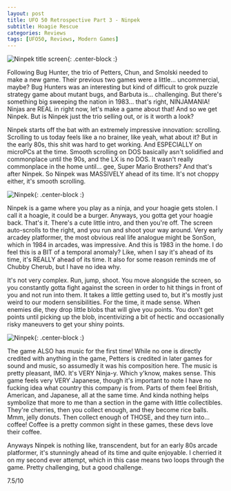 ```yaml
---
layout: post
title: UFO 50 Retrospective Part 3 - Ninpek
subtitle: Hoagie Rescue
categories: Reviews
tags: [UFO50, Reviews, Modern Games]
---
```


![Ninpek title screen](https://imgur.com/2TZ4O53.png){: .center-block :}

Following Bug Hunter, the trio of Petters, Chun, and Smolski needed to make a new game. Their previous two games were a little... uncommercial, maybe? Bug Hunters was an interesting but kind of difficult to grok puzzle strategy game about mutant bugs, and Barbuta is... challenging. But there's something big sweeping the nation in 1983... that's right, NINJAMANIA! Ninjas are REAL in right now, let's make a game about that! And so we get Ninpek. But is Ninpek just the trio selling out, or is it worth a look?

Ninpek starts off the bat with an extremely impressive innovation: scrolling. Scrolling to us today feels like a no brainer, like yeah, what about it? But in the early 80s, this shit was hard to get working. And ESPECIALLY on microPCs at the time. Smooth scrolling on DOS basically asn't solidified and commonplace until the 90s, and the LX is no DOS. It wasn't really commonplace in the home until... gee, Super Mario Brothers? And that's after Ninpek. So Ninpek was MASSIVELY ahead of its time. It's not choppy either, it's smooth scrolling.

![Ninpek](https://imgur.com/HLp9426.png){: .center-block :}

Ninpek is a game where you play as a ninja, and your hoagie gets stolen. I call it a hoagie, it could be a burger. Anyways, you gotta get your hoagie back. That's it. There's a cute little intro, and then you're off. The screen auto-scrolls to the right, and you run and shoot your way around. Very early arcadey platformer, the most obvious real life analogue might be SonSon, which in 1984 in arcades, was impressive. And this is 1983 in the home. I do feel this is a BIT of a temporal anomaly? Like, when I say it's ahead of its time, it's REALLY ahead of its time. It also for some reason reminds me of Chubby Cherub, but I have no idea why.

It's not very complex. Run, jump, shoot. You move alongside the screen, so you constantly gotta fight against the screen in order to hit things in front of you and not run into them. It takes a little getting used to, but it's mostly just weird to our modern sensibilities. For the time, it made sense. When enemies die, they drop little blobs that will give you points. You don't get points until picking up the blob, incentivizing a bit of hectic and occasionally risky maneuvers to get your shiny points.

![Ninpek](https://imgur.com/Muh7ETS.png){: .center-block :}

The game ALSO has music for the first time! While no one is directly credited with anything in the game, Petters is credited in later games for sound and music, so assumedly it was his composition here. The music is pretty pleasant, IMO. It's VERY Ninja-y. Which y'know, makes sense. This game feels very VERY Japanese, though it's important to note I have no fucking idea what country this company is from. Parts of them feel British, American, and Japanese, all at the same time. And kinda nothing helps symbolize that more to me than a section in the game with little collectibles. They're cherries, then you collect enough, and they become rice balls. Mmm, jelly donuts. Then collect enough of THOSE, and they turn into... coffee! Coffee is a pretty common sight in these games, these devs love their coffee.

Anyways Ninpek is nothing like, transcendent, but for an early 80s arcade platformer, it's stunningly ahead of its time and quite enjoyable. I cherried it on my second ever attempt, which in this case means two loops through the game. Pretty challenging, but a good challenge.

7.5/10 